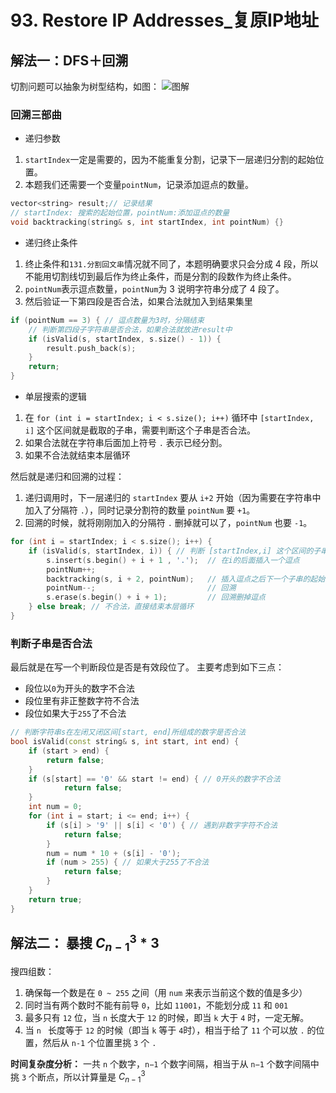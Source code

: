 # 93. Restore IP Addresses_复原IP地址

## 解法一：DFS＋回溯

切割问题可以抽象为树型结构，如图：
![图解](https://code-thinking-1253855093.file.myqcloud.com/pics/20201123203735933.png)

### 回溯三部曲

- 递归参数
1. `startIndex`一定是需要的，因为不能重复分割，记录下一层递归分割的起始位置。
2. 本题我们还需要一个变量`pointNum`，记录添加逗点的数量。
```cpp
vector<string> result;// 记录结果
// startIndex: 搜索的起始位置，pointNum:添加逗点的数量
void backtracking(string& s, int startIndex, int pointNum) {}
```

- 递归终止条件
1. 终止条件和`131.分割回文串`情况就不同了，本题明确要求只会分成 $4$ 段，所以不能用切割线切到最后作为终止条件，而是分割的段数作为终止条件。
2. `pointNum`表示逗点数量，`pointNum`为 $3$ 说明字符串分成了 $4$ 段了。
3. 然后验证一下第四段是否合法，如果合法就加入到结果集里
```cpp
if (pointNum == 3) { // 逗点数量为3时，分隔结束
    // 判断第四段子字符串是否合法，如果合法就放进result中
    if (isValid(s, startIndex, s.size() - 1)) {
        result.push_back(s);
    }
    return;
}
```

- 单层搜索的逻辑
1. 在 `for (int i = startIndex; i < s.size(); i++)` 循环中 `[startIndex, i]` 这个区间就是截取的子串，需要判断这个子串是否合法。
2. 如果合法就在字符串后面加上符号 `.` 表示已经分割。
3. 如果不合法就结束本层循环


然后就是递归和回溯的过程：

1. 递归调用时，下一层递归的 `startIndex` 要从 `i+2` 开始（因为需要在字符串中加入了分隔符 `.`），同时记录分割符的数量 `pointNum` 要 `+1`。
2. 回溯的时候，就将刚刚加入的分隔符 `.` 删掉就可以了，`pointNum` 也要 `-1`。

```cpp
for (int i = startIndex; i < s.size(); i++) {
    if (isValid(s, startIndex, i)) { // 判断 [startIndex,i] 这个区间的子串是否合法
        s.insert(s.begin() + i + 1 , '.');  // 在i的后面插入一个逗点
        pointNum++;
        backtracking(s, i + 2, pointNum);   // 插入逗点之后下一个子串的起始位置为i+2
        pointNum--;                         // 回溯
        s.erase(s.begin() + i + 1);         // 回溯删掉逗点
    } else break; // 不合法，直接结束本层循环
}
```

### 判断子串是否合法

最后就是在写一个判断段位是否是有效段位了。
主要考虑到如下三点：

- 段位以`0`为开头的数字不合法
- 段位里有非正整数字符不合法
- 段位如果大于`255`了不合法

```cpp
// 判断字符串s在左闭又闭区间[start, end]所组成的数字是否合法
bool isValid(const string& s, int start, int end) {
    if (start > end) {
        return false;
    }
    if (s[start] == '0' && start != end) { // 0开头的数字不合法
            return false;
    }
    int num = 0;
    for (int i = start; i <= end; i++) {
        if (s[i] > '9' || s[i] < '0') { // 遇到非数字字符不合法
            return false;
        }
        num = num * 10 + (s[i] - '0');
        if (num > 255) { // 如果大于255了不合法
            return false;
        }
    }
    return true;
}
```

## 解法二： 暴搜 $C_{n-1}^{3} * 3$

搜四组数：

1. 确保每一个数是在 `0 ~ 255` 之间（用 `num` 来表示当前这个数的值是多少）
2. 同时当有两个数时不能有前导 `0`，比如 `11001`，不能划分成 `11` 和 `001`
3. 最多只有 `12` 位，当 `n` 长度大于 `12` 的时候，即当 `k` 大于 `4` 时，一定无解。
4. 当 `n ` 长度等于 `12` 的时候（即当 `k` 等于 `4`时），相当于给了 `11` 个可以放 `.` 的位置，然后从 `n-1` 个位置里挑 `3` 个 `.`

**时间复杂度分析：**
一共 `n` 个数字，`n−1` 个数字间隔，相当于从 `n−1` 个数字间隔中挑 `3` 个断点，所以计算量是 $C_{n-1}^{3}$

